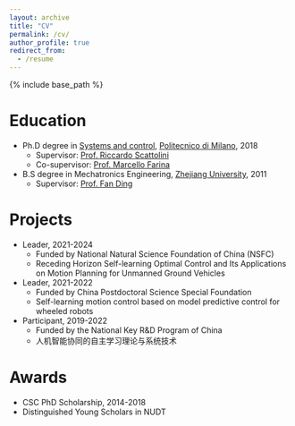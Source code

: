 ```yaml
---
layout: archive
title: "CV"
permalink: /cv/
author_profile: true
redirect_from:
  - /resume
---
```


{% include base_path %}

Education
======
* Ph.D degree in [Systems and control](https://www.deib.polimi.it/eng/systems-and-control), [Politecnico di Milano](https://www.polimi.it/), 2018
  * Supervisor: [Prof. Riccardo Scattolini](https://scattolini.faculty.polimi.it/)
  * Co-supervisor: [Prof. Marcello Farina](https://farina.faculty.polimi.it/)
* B.S degree in Mechatronics Engineering, [Zhejiang University](https://www.zju.edu.cn/english/), 2011
  * Supervisor: [Prof. Fan Ding](https://person.zju.edu.cn/index/)  

Projects
======
* Leader, 2021-2024
  * Funded by National Natural Science Foundation of China (NSFC) 
  * Receding Horizon Self-learning Optimal Control and Its Applications
on Motion Planning for Unmanned Ground Vehicles
* Leader, 2021-2022
  * Funded by China Postdoctoral Science Special Foundation
  * Self-learning motion control based on model predictive control for wheeled robots
* Participant, 2019-2022
  * Funded by the National Key R&D Program of China
  * 人机智能协同的自主学习理论与系统技术

Awards
======
* CSC PhD Scholarship, 2014-2018
* Distinguished Young Scholars in NUDT
